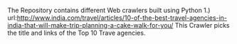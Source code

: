 The Repository contains different Web crawlers built using Python
1.) url:http://www.india.com/travel/articles/10-of-the-best-travel-agencies-in-india-that-will-make-trip-planning-a-cake-walk-for-you/
    This Crawler picks the title and links of the Top 10 Trave agencies.
